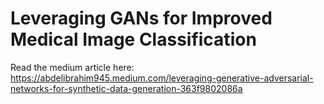 # Leveraging GANs for Improved Medical Image Classification
Read the medium article here: https://abdelibrahim945.medium.com/leveraging-generative-adversarial-networks-for-synthetic-data-generation-363f9802086a
